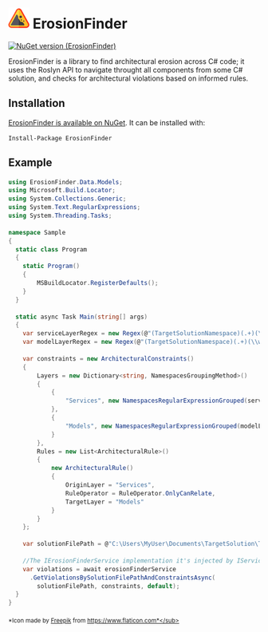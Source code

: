 <a href="icon.png"><img width="42px" height="42px" src="icon.png" /></a> ErosionFinder
==================================

[![NuGet version (ErosionFinder)](https://img.shields.io/nuget/v/ErosionFinder.svg?style=flat-square)](https://www.nuget.org/packages/ErosionFinder/)

ErosionFinder is a library to find architectural erosion across C# code; it uses the Roslyn API to navigate throught all components from some C# solution, and checks for architectural violations based on informed rules.

Installation
------------

[ErosionFinder is available on NuGet](https://www.nuget.org/packages/ErosionFinder). It can be installed with:
```
Install-Package ErosionFinder
```

Example
------------
```csharp
using ErosionFinder.Data.Models;
using Microsoft.Build.Locator;
using System.Collections.Generic;
using System.Text.RegularExpressions;
using System.Threading.Tasks;

namespace Sample
{
  static class Program
  {
    static Program()
    {
        MSBuildLocator.RegisterDefaults();
    }
  }
  
  static async Task Main(string[] args)
  {
    var serviceLayerRegex = new Regex(@"(TargetSolutionNamespace)(.+)(\\w*(Service([s]{1})?)\\b)"); 
    var modelLayerRegex = new Regex(@"(TargetSolutionNamespace)(.+)(\\w*(Model([s]{1})?)\\b)");
    
    var constraints = new ArchitecturalConstraints()
    {
        Layers = new Dictionary<string, NamespacesGroupingMethod>()
        {
            {
                "Services", new NamespacesRegularExpressionGrouped(serviceLayerRegex)
            },
            {
                "Models", new NamespacesRegularExpressionGrouped(modelLayerRegex)
            }
        },
        Rules = new List<ArchitecturalRule>()
        {
            new ArchitecturalRule()
            {
                OriginLayer = "Services",
                RuleOperator = RuleOperator.OnlyCanRelate,
                TargetLayer = "Models"
            }
        }
    };
    
    var solutionFilePath = @"C:\Users\MyUser\Documents\TargetSolution\TargetSolution.sln";
    
    //The IErosionFinderService implementation it's injected by IServiceCollection".AddErosionFinder()" 
    var violations = await erosionFinderService
      .GetViolationsBySolutionFilePathAndConstraintsAsync(
        solutionFilePath, constraints, default);
  }
}
```

<sub>*Icon made by [Freepik](https://www.flaticon.com/authors/freepik) from https://www.flaticon.com*</sub>
